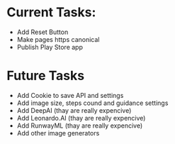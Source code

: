 # Current Tasks:
* Add Reset Button
* Make pages https canonical
* Publish Play Store app


# Future Tasks
* Add Cookie to save API and settings
* Add image size, steps cound and guidance settings
* Add DeepAI (thay are really expencive)
* Add Leonardo.AI (thay are really expencive)
* Add RunwayML (thay are really expencive)
* Add other image generators